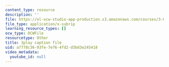 ```yaml
---
content_type: resource
description: ''
file: https://ol-ocw-studio-app-production.s3.amazonaws.com/courses/3-091-introduction-to-solid-state-chemistry-fall-2018/a7778c3693fe7e764fd2d3bd3e245418_KBgF_4xmahM.srt
file_type: application/x-subrip
learning_resource_types: []
ocw_type: OCWFile
resourcetype: Other
title: 3play caption file
uid: a7778c36-93fe-7e76-4fd2-d3bd3e245418
video_metadata:
  youtube_id: null
---
```

